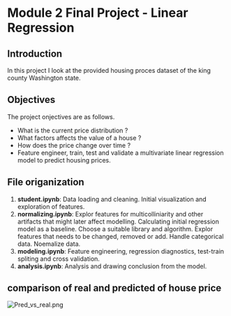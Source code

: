 # Module 2 Final Project - Linear Regression


## Introduction

In this project I look at the provided housing proces dataset of the king county Washington state. 

## Objectives
The project onjectives are as follows. 
* What is the current price distribution ?
* What factors affects the value of a house ? 
* How does the price change over time ?
* Feature engineer, train, test and validate a multivariate linear regression model to predict housing prices. 

## File origanization

1. **student.ipynb**: Data loading and cleaning. Initial visualization and exploration of features. 
2. **normalizing.ipynb**: Explor features for multicolliniarity and other artifacts that might later affect modelling. Calculating initial regression model as a baseline. Choose a suitable library and algorithm. Explor features that needs to be changed, removed or add. Handle categorical data. Noemalize data. 
3. **modeling.ipynb**: Feature engineering, regression diagnostics, test-train spliting and cross validation. 
4. **analysis.ipynb**: Analysis and drawing conclusion from the model. 

## comparison of real and predicted of house price 
![Pred_vs_real.png](https://drive.google.com/open?id=1VyCF5vhdZAFP5rfaSulYsZMyuBzgAt8k)